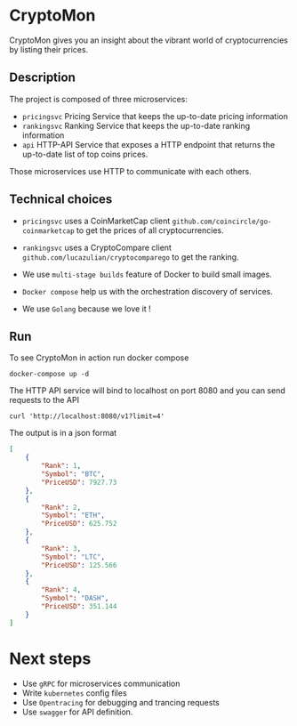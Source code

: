 # CryptoMon

CryptoMon gives you an insight about the vibrant world of cryptocurrencies by listing their prices.

## Description

The project is composed of three microservices:
* `pricingsvc` Pricing Service that keeps the up-to-date pricing information
* `rankingsvc` Ranking Service that keeps the up-to-date ranking information
* `api` HTTP-API Service that exposes a HTTP endpoint that returns the up-to-date list of top coins prices.

Those microservices use HTTP to communicate with each others.

## Technical choices

* `pricingsvc` uses a CoinMarketCap client `github.com/coincircle/go-coinmarketcap` to get the prices of all cryptocurrencies.

* `rankingsvc` uses a CryptoCompare client `github.com/lucazulian/cryptocomparego` to get the ranking.

* We use `multi-stage builds` feature of Docker to build small images.

* `Docker compose` help us with the orchestration discovery of services.

* We use `Golang` because we love it !


## Run

To see CryptoMon in action run docker compose
```
docker-compose up -d
```

The HTTP API service will bind to localhost on port 8080 and you can send requests to the API
```
curl 'http://localhost:8080/v1?limit=4'
```

The output is in a json format
```json
[
    {
        "Rank": 1,
        "Symbol": "BTC",
        "PriceUSD": 7927.73
    },
    {
        "Rank": 2,
        "Symbol": "ETH",
        "PriceUSD": 625.752
    },
    {
        "Rank": 3,
        "Symbol": "LTC",
        "PriceUSD": 125.566
    },
    {
        "Rank": 4,
        "Symbol": "DASH",
        "PriceUSD": 351.144
    }
]
```

# Next steps

* Use `gRPC` for microservices communication
* Write `kubernetes` config files
* Use `Opentracing` for debugging and trancing requests
* Use `swagger` for API definition.
